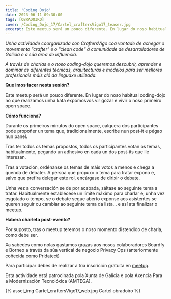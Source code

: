 ```yaml
---
title: 'Coding Dojo'
date: 2023-06-11 09:30:00
tags: [OBRADOIRO]
cover: /Coding_Dojo_17/Cartel_craftersVigo17_teaser.jpg
excerpt: Este meetup será un pouco diferente. En lugar do noso habitual coding-dojo no que realizamos unha kata expómosvos vir gozar e vivir o noso primeiro open space. 
---
```


<em>Unha actividade coorganizada con CraftersVigo coa vontade de achegar o movemento "crafter" e o "clean code" á comunidade de desarrolladores de Galicia e a súa área de influencia.

A través de charlas e o noso coding-dojo queremos descubrir, aprender e dominar as diferentes técnicas, arquitecturas e modelos para ser mellores profesionais máis aló da linguaxe utilizada.</em>

<strong>Que imos facer nesta sesión?</strong>

Este meetup será un pouco diferente. En lugar do noso habitual coding-dojo no que realizamos unha kata expómosvos vir gozar e vivir o noso primeiro open space.

<strong>Cómo funciona?</strong>

Durante os primeiros minutos do open space, calquera dos participantes pode propoñer un tema que, tradicionalmente, escribe nun post-it e pégao nun panel.

Tras ter todos os temas propostos, todos os participantes votan os temas, habitualmente, pegando un adhesivo en cada un dos post-its que lle interesan.

Tras a votación, ordénanse os temas de máis votos a menos e chega a quenda de debater. A persoa que propuxo o tema para tratar expono e, salvo que prefira delegar este rol, encárgase de dirixir o debate.

Unha vez a conversación se de por acabada, sáltase ao seguinte tema a tratar. Habitualmente establécese un límite máximo para charlar e, unha vez esgotado o tempo, se o debate segue aberto exponse aos asistentes se queren seguir ou cambiar ao seguinte tema da lista... e así ata finalizar o meetup.

<strong>Haberá charleta post-evento?</strong>

Por suposto, tras o meetup teremos o noso momento distendido de charla, como debe ser.

Xa sabedes como nolas gastamos grazas aos nosos colaboradores Boardfy e Borneo a través da súa vertical de negocio Privacy Ops (anteriormente coñecida como Pridatect)

Para participar debes de realizar a túa inscrición gratuita en [meetup](https://www.meetup.com/es-ES/craftersvigo/events/294104934/).

Esta actividade está patrocinada pola Xunta de Galicia e pola Axencia Para a Modernización Tecnolóxica (AMTEGA).


{% asset_img Cartel_craftersVigo17_web.jpg Cartel obradoiro %}
